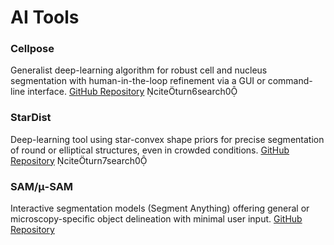 # AI Tools

### Cellpose

Generalist deep-learning algorithm for robust cell and nucleus segmentation with human-in-the-loop refinement via a GUI or command-line interface.
[GitHub Repository](https://github.com/MouseLand/cellpose) citeturn6search0

### StarDist

Deep-learning tool using star-convex shape priors for precise segmentation of round or elliptical structures, even in crowded conditions.
[GitHub Repository](https://github.com/stardist/stardist) citeturn7search0

### SAM/μ-SAM

Interactive segmentation models (Segment Anything) offering general or microscopy-specific object delineation with minimal user input.
[GitHub Repository](https://github.com/facebookresearch/segment-anything)
